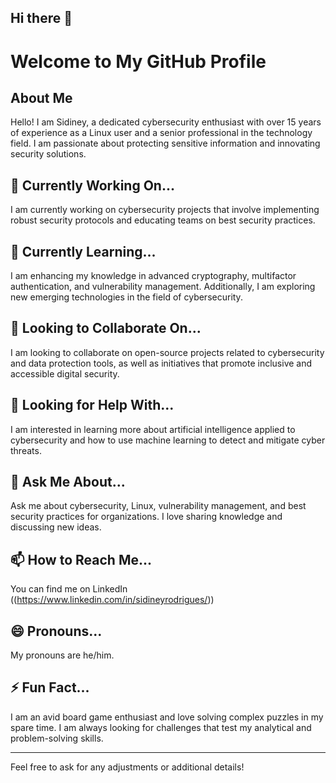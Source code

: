 ## Hi there 👋

# Welcome to My GitHub Profile

## About Me

Hello! I am Sidiney, a dedicated cybersecurity enthusiast with over 15 years of experience as a Linux user and a senior professional in the technology field. I am passionate about protecting sensitive information and innovating security solutions.

## 🔭 Currently Working On...

I am currently working on cybersecurity projects that involve implementing robust security protocols and educating teams on best security practices.

## 🌱 Currently Learning...

I am enhancing my knowledge in advanced cryptography, multifactor authentication, and vulnerability management. Additionally, I am exploring new emerging technologies in the field of cybersecurity.

## 👯 Looking to Collaborate On...

I am looking to collaborate on open-source projects related to cybersecurity and data protection tools, as well as initiatives that promote inclusive and accessible digital security.

## 🤔 Looking for Help With...

I am interested in learning more about artificial intelligence applied to cybersecurity and how to use machine learning to detect and mitigate cyber threats.

## 💬 Ask Me About...

Ask me about cybersecurity, Linux, vulnerability management, and best security practices for organizations. I love sharing knowledge and discussing new ideas.

## 📫 How to Reach Me...

You can find me on LinkedIn ((https://www.linkedin.com/in/sidineyrodrigues/)) 

## 😄 Pronouns...

My pronouns are he/him.

## ⚡ Fun Fact...

I am an avid board game enthusiast and love solving complex puzzles in my spare time. I am always looking for challenges that test my analytical and problem-solving skills.

---

Feel free to ask for any adjustments or additional details!

